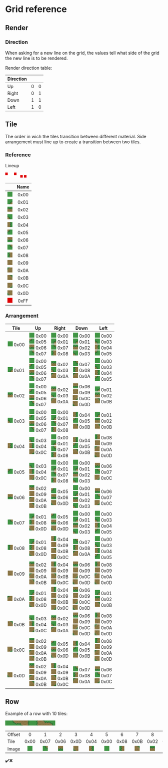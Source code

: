 # Grid reference

## Render

### Direction

When asking for a new line on the grid, the values tell what side of the grid the new line is to be rendered.

Render direction table:

Direction|||
:-|-:|-:
Up|0|0
Right|0|1
Down|1|1
Left|1|0

## Tile

The order in wich the tiles transition between different material. Side arrangement must line up to create a transition between two tiles.

### Reference

Lineup

![](0-0.png)
![](0-1.png)
![](1-1.png)
![](1-0.png)

||Name
:-:|:-:
![](tile/x00.jpg)|0x00<br>
![](tile/x01.jpg)|0x01<br>
![](tile/x02.jpg)|0x02<br>
![](tile/x03.jpg)|0x03<br>
![](tile/x04.jpg)|0x04<br>
![](tile/x05.jpg)|0x05<br>
![](tile/x06.jpg)|0x06<br>
![](tile/x07.jpg)|0x07<br>
![](tile/x08.jpg)|0x08<br>
![](tile/x09.jpg)|0x09<br>
![](tile/x0A.jpg)|0x0A<br>
![](tile/x0B.jpg)|0x0B<br>
![](tile/x0C.jpg)|0x0C<br>
![](tile/x0D.jpg)|0x0D<br>
![](tile/xFF.jpg)|0xFF

### Arrangement

Tile|Up|Right|Down|Left
:-:|:-:|:-:|:-:|:-:
![](tile/x00.jpg) 0x00|![](tile/x00.jpg) 0x00<br>![](tile/x05.jpg) 0x05<br>![](tile/x06.jpg) 0x06<br>![](tile/x07.jpg) 0x07|![](tile/x00.jpg) 0x00<br>![](tile/x01.jpg) 0x01<br>![](tile/x07.jpg) 0x07<br>![](tile/x08.jpg) 0x08|![](tile/x00.jpg) 0x00<br>![](tile/x01.jpg) 0x01<br>![](tile/x02.jpg) 0x02<br>![](tile/x03.jpg) 0x03|![](tile/x00.jpg) 0x00<br>![](tile/x03.jpg) 0x03<br>![](tile/x04.jpg) 0x04<br>![](tile/x05.jpg) 0x05<br>
![](tile/x01.jpg) 0x01|![](tile/x00.jpg) 0x00<br>![](tile/x05.jpg) 0x05<br>![](tile/x06.jpg) 0x06<br>![](tile/x07.jpg) 0x07|![](tile/x02.jpg) 0x02<br>![](tile/x03.jpg) 0x03<br>![](tile/x0A.jpg) 0x0A|![](tile/x07.jpg) 0x07<br>![](tile/x08.jpg) 0x08<br>![](tile/x0A.jpg) 0x0A|![](tile/x00.jpg) 0x00<br>![](tile/x03.jpg) 0x03<br>![](tile/x04.jpg) 0x04<br>![](tile/x05.jpg) 0x05<br>
![](tile/x02.jpg) 0x02|![](tile/x00.jpg) 0x00<br>![](tile/x05.jpg) 0x05<br>![](tile/x06.jpg) 0x06<br>![](tile/x07.jpg) 0x07|![](tile/x02.jpg) 0x02<br>![](tile/x03.jpg) 0x03<br>![](tile/x0A.jpg) 0x0A|![](tile/x06.jpg) 0x06<br>![](tile/x09.jpg) 0x09<br>![](tile/x0C.jpg) 0x0C<br>![](tile/x0D.jpg) 0x0D|![](tile/x01.jpg) 0x01<br>![](tile/x02.jpg) 0x02<br>![](tile/x0B.jpg) 0x0B<br>
![](tile/x03.jpg) 0x03|![](tile/x00.jpg) 0x00<br>![](tile/x05.jpg) 0x05<br>![](tile/x06.jpg) 0x06<br>![](tile/x07.jpg) 0x07|![](tile/x00.jpg) 0x00<br>![](tile/x01.jpg) 0x01<br>![](tile/x07.jpg) 0x07<br>![](tile/x08.jpg) 0x08|![](tile/x04.jpg) 0x04<br>![](tile/x05.jpg) 0x05<br>![](tile/x0B.jpg) 0x0B|![](tile/x01.jpg) 0x01<br>![](tile/x02.jpg) 0x02<br>![](tile/x0B.jpg) 0x0B<br>
![](tile/x04.jpg) 0x04|![](tile/x03.jpg) 0x03<br>![](tile/x04.jpg) 0x04<br>![](tile/x0C.jpg) 0x0C|![](tile/x00.jpg) 0x00<br>![](tile/x01.jpg) 0x01<br>![](tile/x07.jpg) 0x07<br>![](tile/x08.jpg) 0x08|![](tile/x04.jpg) 0x04<br>![](tile/x05.jpg) 0x05<br>![](tile/x0B.jpg) 0x0B|![](tile/x08.jpg) 0x08<br>![](tile/x09.jpg) 0x09<br>![](tile/x0A.jpg) 0x0A<br>![](tile/x0D.jpg) 0x0D<br>
![](tile/x05.jpg) 0x05|![](tile/x03.jpg) 0x03<br>![](tile/x04.jpg) 0x04<br>![](tile/x0C.jpg) 0x0C|![](tile/x00.jpg) 0x00<br>![](tile/x01.jpg) 0x01<br>![](tile/x07.jpg) 0x07<br>![](tile/x08.jpg) 0x08|![](tile/x00.jpg) 0x00<br>![](tile/x01.jpg) 0x01<br>![](tile/x02.jpg) 0x02<br>![](tile/x03.jpg) 0x03|![](tile/x06.jpg) 0x06<br>![](tile/x07.jpg) 0x07<br>![](tile/x0C.jpg) 0x0C<br>
![](tile/x06.jpg) 0x06|![](tile/x02.jpg) 0x02<br>![](tile/x09.jpg) 0x09<br>![](tile/x0A.jpg) 0x0A<br>![](tile/x0B.jpg) 0x0B|![](tile/x05.jpg) 0x05<br>![](tile/x06.jpg) 0x06<br>![](tile/x0D.jpg) 0x0D|![](tile/x00.jpg) 0x00<br>![](tile/x01.jpg) 0x01<br>![](tile/x02.jpg) 0x02<br>![](tile/x03.jpg) 0x03|![](tile/x06.jpg) 0x06<br>![](tile/x07.jpg) 0x07<br>![](tile/x0C.jpg) 0x0C<br>
![](tile/x07.jpg) 0x07|![](tile/x01.jpg) 0x01<br>![](tile/x08.jpg) 0x08<br>![](tile/x0D.jpg) 0x0D|![](tile/x05.jpg) 0x05<br>![](tile/x06.jpg) 0x06<br>![](tile/x0D.jpg) 0x0D|![](tile/x00.jpg) 0x00<br>![](tile/x01.jpg) 0x01<br>![](tile/x02.jpg) 0x02<br>![](tile/x03.jpg) 0x03|![](tile/x00.jpg) 0x00<br>![](tile/x03.jpg) 0x03<br>![](tile/x04.jpg) 0x04<br>![](tile/x05.jpg) 0x05<br>
![](tile/x08.jpg) 0x08|![](tile/x01.jpg) 0x01<br>![](tile/x08.jpg) 0x08<br>![](tile/x0D.jpg) 0x0D|![](tile/x04.jpg) 0x04<br>![](tile/x09.jpg) 0x09<br>![](tile/x0B.jpg) 0x0B<br>![](tile/x0C.jpg) 0x0C|![](tile/x07.jpg) 0x07<br>![](tile/x08.jpg) 0x08<br>![](tile/x0A.jpg) 0x0A|![](tile/x00.jpg) 0x00<br>![](tile/x03.jpg) 0x03<br>![](tile/x04.jpg) 0x04<br>![](tile/x05.jpg) 0x05<br>
![](tile/x09.jpg) 0x09|![](tile/x02.jpg) 0x02<br>![](tile/x09.jpg) 0x09<br>![](tile/x0A.jpg) 0x0A<br>![](tile/x0B.jpg) 0x0B|![](tile/x04.jpg) 0x04<br>![](tile/x09.jpg) 0x09<br>![](tile/x0B.jpg) 0x0B<br>![](tile/x0C.jpg) 0x0C|![](tile/x06.jpg) 0x06<br>![](tile/x09.jpg) 0x09<br>![](tile/x0C.jpg) 0x0C<br>![](tile/x0D.jpg) 0x0D|![](tile/x08.jpg) 0x08<br>![](tile/x09.jpg) 0x09<br>![](tile/x0A.jpg) 0x0A<br>![](tile/x0D.jpg) 0x0D<br>
![](tile/x0A.jpg) 0x0A|![](tile/x01.jpg) 0x01<br>![](tile/x08.jpg) 0x08<br>![](tile/x0D.jpg) 0x0D|![](tile/x04.jpg) 0x04<br>![](tile/x09.jpg) 0x09<br>![](tile/x0B.jpg) 0x0B<br>![](tile/x0C.jpg) 0x0C|![](tile/x06.jpg) 0x06<br>![](tile/x09.jpg) 0x09<br>![](tile/x0C.jpg) 0x0C<br>![](tile/x0D.jpg) 0x0D|![](tile/x01.jpg) 0x01<br>![](tile/x02.jpg) 0x02<br>![](tile/x0B.jpg) 0x0B<br>
![](tile/x0B.jpg) 0x0B|![](tile/x03.jpg) 0x03<br>![](tile/x04.jpg) 0x04<br>![](tile/x0C.jpg) 0x0C|![](tile/x02.jpg) 0x02<br>![](tile/x03.jpg) 0x03<br>![](tile/x0A.jpg) 0x0A|![](tile/x06.jpg) 0x06<br>![](tile/x09.jpg) 0x09<br>![](tile/x0C.jpg) 0x0C<br>![](tile/x0D.jpg) 0x0D|![](tile/x08.jpg) 0x08<br>![](tile/x09.jpg) 0x09<br>![](tile/x0A.jpg) 0x0A<br>![](tile/x0D.jpg) 0x0D<br>
![](tile/x0C.jpg) 0x0C|![](tile/x02.jpg) 0x02<br>![](tile/x09.jpg) 0x09<br>![](tile/x0A.jpg) 0x0A<br>![](tile/x0B.jpg) 0x0B|![](tile/x05.jpg) 0x05<br>![](tile/x06.jpg) 0x06<br>![](tile/x0D.jpg) 0x0D|![](tile/x04.jpg) 0x04<br>![](tile/x05.jpg) 0x05<br>![](tile/x0B.jpg) 0x0B|![](tile/x08.jpg) 0x08<br>![](tile/x09.jpg) 0x09<br>![](tile/x0A.jpg) 0x0A<br>![](tile/x0D.jpg) 0x0D<br>
![](tile/x0D.jpg) 0x0D|![](tile/x02.jpg) 0x02<br>![](tile/x09.jpg) 0x09<br>![](tile/x0A.jpg) 0x0A<br>![](tile/x0B.jpg) 0x0B|![](tile/x04.jpg) 0x04<br>![](tile/x09.jpg) 0x09<br>![](tile/x0B.jpg) 0x0B<br>![](tile/x0C.jpg) 0x0C|![](tile/x07.jpg) 0x07<br>![](tile/x08.jpg) 0x08<br>![](tile/x0A.jpg) 0x0A|![](tile/x06.jpg) 0x06<br>![](tile/x07.jpg) 0x07<br>![](tile/x0C.jpg) 0x0C<br>


## Row

Example of a row with 10 tiles:

![](tile/x00.jpg)![](tile/x07.jpg)![](tile/x06.jpg)![](tile/x0D.jpg)![](tile/x04.jpg)![](tile/x00.jpg)![](tile/x08.jpg)![](tile/x0B.jpg)![](tile/x02.jpg)![](tile/x03.jpg)

||||||||||||
:-|:-:|:-:|:-:|:-:|:-:|:-:|:-:|:-:|:-:|:-:
Offset|0|1|2|3|4|5|6|7|8|9
Tile|0x00|0x07|0x06|0x0D|0x04|0x00|0x08|0x0B|0x02|0x03
Image|![](tile/x00.jpg)|![](tile/x07.jpg)|![](tile/x06.jpg)|![](tile/x0D.jpg)|![](tile/x04.jpg)|![](tile/x00.jpg)|![](tile/x08.jpg)|![](tile/x0B.jpg)|![](tile/x02.jpg)|![](tile/x03.jpg)


✔️❌
